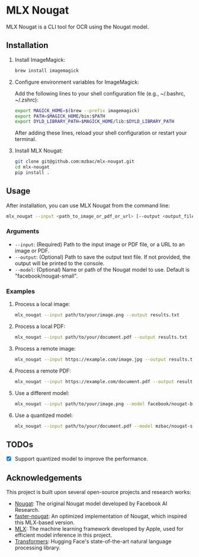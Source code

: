 # MLX Nougat

MLX Nougat is a CLI tool for OCR using the Nougat model.

## Installation

1. Install ImageMagick:

   ```bash
   brew install imagemagick
   ```

2. Configure environment variables for ImageMagick:

   Add the following lines to your shell configuration file (e.g., ~/.bashrc, ~/.zshrc):

   ```bash
   export MAGICK_HOME=$(brew --prefix imagemagick)
   export PATH=$MAGICK_HOME/bin:$PATH
   export DYLD_LIBRARY_PATH=$MAGICK_HOME/lib:$DYLD_LIBRARY_PATH
   ```

   After adding these lines, reload your shell configuration or restart your terminal.

3. Install MLX Nougat:

   ```bash
   git clone git@github.com:mzbac/mlx-nougat.git
   cd mlx-nougat
   pip install .
   ```

## Usage

After installation, you can use MLX Nougat from the command line:

```bash
mlx_nougat --input <path_to_image_or_pdf_or_url> [--output <output_file>] [--model <model_name_or_path>]
```

### Arguments

- `--input`: (Required) Path to the input image or PDF file, or a URL to an image or PDF.
- `--output`: (Optional) Path to save the output text file. If not provided, the output will be printed to the console.
- `--model`: (Optional) Name or path of the Nougat model to use. Default is "facebook/nougat-small".

### Examples

1. Process a local image:

   ```bash
   mlx_nougat --input path/to/your/image.png --output results.txt
   ```

2. Process a local PDF:

   ```bash
   mlx_nougat --input path/to/your/document.pdf --output results.txt
   ```

3. Process a remote image:

   ```bash
   mlx_nougat --input https://example.com/image.jpg --output results.txt
   ```

4. Process a remote PDF:

   ```bash
   mlx_nougat --input https://example.com/document.pdf --output results.txt
   ```

5. Use a different model:

   ```bash
   mlx_nougat --input path/to/your/image.png --model facebook/nougat-base --output results.txt
   ```

6. Use a quantized model:

   ```bash
   mlx_nougat --input path/to/your/document.pdf --model mzbac/nougat-small-8bit-mlx
   ```

## TODOs

- [x] Support quantized model to improve the performance.

## Acknowledgements

This project is built upon several open-source projects and research works:

- [Nougat](https://github.com/facebookresearch/nougat): The original Nougat model developed by Facebook AI Research.
- [faster-nougat](https://github.com/zhuzilin/faster-nougat): An optimized implementation of Nougat, which inspired this MLX-based version.
- [MLX](https://github.com/ml-explore/mlx): The machine learning framework developed by Apple, used for efficient model inference in this project.
- [Transformers](https://github.com/huggingface/transformers): Hugging Face's state-of-the-art natural language processing library.
